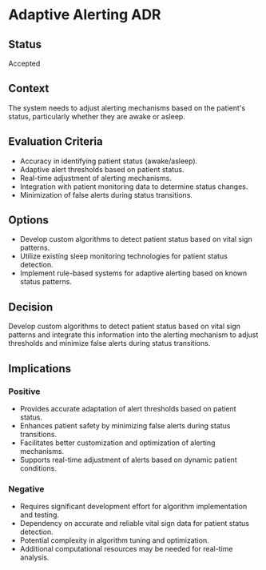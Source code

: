 # Adaptive Alerting ADR

## Status

Accepted

## Context

The system needs to adjust alerting mechanisms based on the patient's status, particularly whether they are awake or asleep.

## Evaluation Criteria

- Accuracy in identifying patient status (awake/asleep).
- Adaptive alert thresholds based on patient status.
- Real-time adjustment of alerting mechanisms.
- Integration with patient monitoring data to determine status changes.
- Minimization of false alerts during status transitions.

## Options

- Develop custom algorithms to detect patient status based on vital sign patterns.
- Utilize existing sleep monitoring technologies for patient status detection.
- Implement rule-based systems for adaptive alerting based on known status patterns.

## Decision

Develop custom algorithms to detect patient status based on vital sign patterns and integrate this information into the alerting mechanism to adjust thresholds and minimize false alerts during status transitions.

## Implications

### Positive

- Provides accurate adaptation of alert thresholds based on patient status.
- Enhances patient safety by minimizing false alerts during status transitions.
- Facilitates better customization and optimization of alerting mechanisms.
- Supports real-time adjustment of alerts based on dynamic patient conditions.

### Negative

- Requires significant development effort for algorithm implementation and testing.
- Dependency on accurate and reliable vital sign data for patient status detection.
- Potential complexity in algorithm tuning and optimization.
- Additional computational resources may be needed for real-time analysis.
